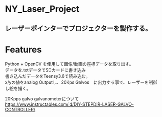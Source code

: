 # NY_Laser_Project
 
## レーザーポインターでプロジェクターを製作する。

##  

# Features

Python + OpenCV を使用して画像/動画の座標データを取り出す。  
データを.txtデータでSDカードに書き込み  
書き込んだデータをTeensy3.6で読み込む。  
x/yの値をanalog Outputし、20Kps Galvos　に出力する事で、レーザーを制御し絵を描く。  

20Kpps galvo galvanometerについて  
https://www.instructables.com/id/DIY-STEPDIR-LASER-GALVO-CONTROLLER/
